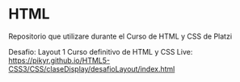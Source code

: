 # HTML
Repositorio que utilizare durante el Curso de HTML y CSS de Platzi

Desafio: Layout 1
Curso definitivo de HTML y CSS 
Live: https://pikyr.github.io/HTML5-CSS3/CSS/claseDisplay/desafioLayout/index.html
